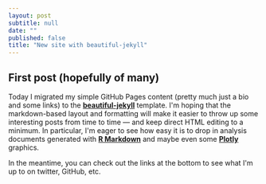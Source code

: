 ```yaml
---
layout: post
subtitle: null
date: ""
published: false
title: "New site with beautiful-jekyll"
---
```

## First post (hopefully of many)

Today I migrated my simple GitHub Pages content (pretty much just a bio and some links) to the [**beautiful-jekyll**](https://github.com/daattali/beautiful-jekyll) template. I'm hoping that the markdown-based layout and formatting will make it easier to throw up some interesting posts from time to time &mdash; and keep direct HTML editing to a minimum. In particular, I'm eager to see how easy it is to drop in analysis documents generated with [**R Markdown**](http://rmarkdown.rstudio.com/) and maybe even some [**Plotly**](https://plot.ly/) graphics.

In the meantime, you can check out the links at the bottom to see what I'm up to on twitter, GitHub, etc.
